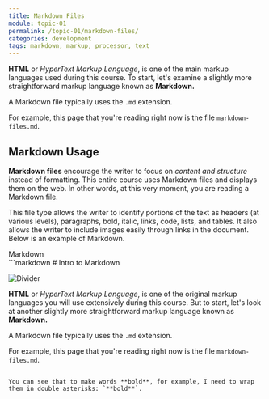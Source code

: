 ```yaml
---
title: Markdown Files
module: topic-01
permalink: /topic-01/markdown-files/
categories: development
tags: markdown, markup, processor, text
---
```


<div class="divider-heading"></div>


**HTML** or *HyperText Markup Language*, is one of the main markup languages used during this course. To start, let's examine a slightly more straightforward markup language known as **Markdown.**

A Markdown file typically uses the `.md` extension.

For example, this page that you're reading right now is the file `markdown-files.md`.


## Markdown Usage
**Markdown files** encourage the writer to focus on *content and structure* instead of formatting. This entire course uses Markdown files and displays them on the web. In other words, at this very moment, you are reading a Markdown file.

This file type allows the writer to identify portions of the text as headers (at various levels), paragraphs, bold, italic, links, code, lists, and tables. It also allows the writer to include images easily through links in the document. Below is an example of Markdown.

<div class="code-heading">
  <span class="md">Markdown</span>
</div>
```markdown
# Intro to Markdown

![Divider](../img/divider.png)

**HTML** or *HyperText Markup Language*, is one of the original markup languages you will use extensively during this course. But to start, let's look at another slightly more straightforward markup language known as **Markdown.**

A Markdown file typically uses the `.md` extension.

For example, this page that you're reading right now is the file `markdown-files.md`.
```

You can see that to make words **bold**, for example, I need to wrap them in double asterisks: `**bold**`.
